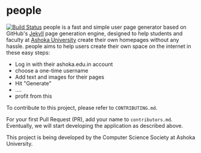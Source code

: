 people
======
[![Build Status](https://travis-ci.org/ashoka-cs/people.svg?branch=master)](https://travis-ci.org/ashoka-cs/people)
people is a fast and simple user page generator based on GitHub's [Jekyll](http://jekyllrb.com) page generation engine, designed to help students and faculty at [Ashoka University](http://ashoka.edu.in) create their own homepages without any hassle. people aims to help users create their own space on the internet in these easy steps:

- Log in with their ashoka.edu.in account
- choose a one-time username
- Add text and images for their pages
- Hit "Generate"
- ....
- profit from this

To contribute to this project, please refer to `CONTRIBUTING.md`.

For your first Pull Request (PR), add your name to `contributors.md`. Eventually, we will start developing the application as described above.

This project is being developed by the Computer Science Society at Ashoka University.
